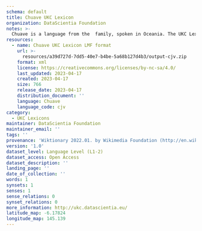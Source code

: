 ```yaml
---
schema: default
title: Chuave UKC Lexicon
organization: DataScientia Foundation
notes: >-
  Chuave is a language from the  family, spoken in Oceania. The UKC Lexicon of Chuave is represented as a lexico-semantic network. It consists of words, word senses, synsets, as well as sense-level and synset-level relationships.
resources:
  - name: Chuave UKC Lexicon LMF format
    url: >-
      resources/a39d727d-7dd5-40e7-b4be-5a68b127d4b3/output-cjv.zip
    format: xml
    license: https://creativecommons.org/licenses/by-nc-sa/4.0/
    last_updated: 2023-04-17
    created: 2023-04-17
    size: 766
    release_date: 2023-04-17
    distribution_document: ''
    language: Chuave
    language_code: cjv
category:
  - UKC Lexicons
maintainer: DataScientia Foundation
maintainer_email: ''
tags: ''
provenance: 'Wiktionary 2022.01. by Wikimedia Foundation (http://en.wiktionary.org); Princeton WordNet 2.1 by Princeton University (https://wordnet.princeton.edu)'
version: '1.0'
dataset_level: Language Level (L1-2)
dataset_access: Open Access
dataset_description: ''
landing_page: ''
date_of_collection: ''
words: 1
synsets: 1
senses: 1
sense_relations: 0
synset_relations: 0
more_information: http://ukc.datascientia.eu/
latitude_map: -6.17824
longitude_map: 145.139
---
```

